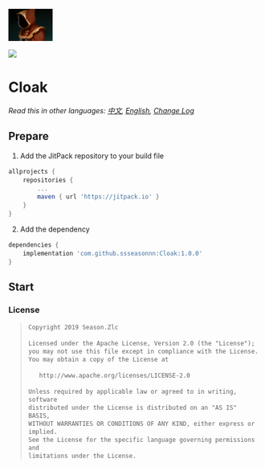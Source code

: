 ![](Cloak.png)

[![](https://jitpack.io/v/ssseasonnn/Cloak.svg)](https://jitpack.io/#ssseasonnn/Cloak)

# Cloak


*Read this in other languages: [中文](README.zh.md), [English](README.md), [Change Log](CHANGELOG.md)*

## Prepare

1. Add the JitPack repository to your build file
```gradle
allprojects {
    repositories {
        ...
        maven { url 'https://jitpack.io' }
    }
}
```

2. Add the dependency

```gradle
dependencies {
	implementation 'com.github.ssseasonnn:Cloak:1.0.0'
}
```

## Start



### License

> ```
> Copyright 2019 Season.Zlc
>
> Licensed under the Apache License, Version 2.0 (the "License");
> you may not use this file except in compliance with the License.
> You may obtain a copy of the License at
>
>    http://www.apache.org/licenses/LICENSE-2.0
>
> Unless required by applicable law or agreed to in writing, software
> distributed under the License is distributed on an "AS IS" BASIS,
> WITHOUT WARRANTIES OR CONDITIONS OF ANY KIND, either express or implied.
> See the License for the specific language governing permissions and
> limitations under the License.
> ```
